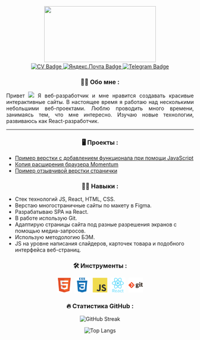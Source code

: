 <div id="header" align="center">  
  <img src="https://media.giphy.com/media/dWesBcTLavkZuG35MI/giphy.gif" width="300" height="150"/>
  <div id="badges">
    <a href="https://pavel8lisenkov.github.io/cv/">
      <img src="https://img.shields.io/badge/my%20Resume-00b1c1?style=for-the-badge&logo=reacthookform&logoColor=white" alt="CV Badge"/>
    </a>
    <a href="mailto:pavel8lisenkov@yandex.ru">
      <img src="https://img.shields.io/badge/Яндекс.Почта-ff4000?style=for-the-badge&logo=yandex&logoColor=white" alt="Яндекс.Почта Badge"/>
    </a>
    <a href="https://t.me/pavel8lisenkov">
      <img src="https://img.shields.io/badge/Telegram-0088cc?style=for-the-badge&logo=telegram&logoColor=white" alt="Telegram Badge"/>
    </a>
  </div>
  
  ### :man_technologist: Обо мне :
  
  <p align="justify">
    Привет <img src="https://media.giphy.com/media/hvRJCLFzcasrR4ia7z/giphy.gif" width="20px"/> Я веб-разработчик и мне нравится создавать красивые интерактивные сайты. В настоящее время я работаю над несколькими небольшими веб-проектами. Люблю проводить много времени, занимаясь тем, что мне интересно. Изучаю новые технологии, развиваюсь как React-разработчик.
  </p>
  
---

</div>
  
<div align="center">

### :desktop_computer: Проекты :

</div>  
  
- [Пример верстки с добавлением функционала при помощи JavaScript](https://rolling-scopes-school.github.io/pavel8lisenkov-JSFEPRESCHOOL2022Q4/plants/)
- [Копия расширения браузера Momentum](https://rolling-scopes-school.github.io/pavel8lisenkov-JSFEPRESCHOOL2022Q2/momentum/)
- [Пример отзывчивой верстки странички](https://rolling-scopes-school.github.io/pavel8lisenkov-JSFE2022Q3/online-zoo/pages/main/)

<div align="center">

### :man_student: Навыки :
  
</div>  

- Стек технологий JS, React, HTML, CSS. 
- Верстаю многостраничные сайты по макету в Figma.
- Разрабатываю SPA на React.
- В работе использую Git. 
- Адаптирую страницы сайта под разные разрешения экранов с помощью медиа-запросов. 
- Использую методологию БЭМ. 
- JS на уровне написания слайдеров, карточек товара и подобного интерфейса веб-страниц.

<div align="center">

### :hammer_and_wrench: Инструменты :

<div>
  <img src="https://github.com/devicons/devicon/blob/master/icons/html5/html5-original.svg" title="HTML5" alt="HTML" width="40" height="40"/>&nbsp;
  <img src="https://github.com/devicons/devicon/blob/master/icons/css3/css3-plain-wordmark.svg"  title="CSS3" alt="CSS" width="40" height="40"/>&nbsp;
  <img src="https://github.com/devicons/devicon/blob/master/icons/javascript/javascript-original.svg" title="JavaScript" alt="JavaScript" width="40" height="40"/>&nbsp;
  <img src="https://github.com/devicons/devicon/blob/master/icons/react/react-original-wordmark.svg" title="React" alt="React" width="40" height="40"/>&nbsp;
  <img src="https://github.com/devicons/devicon/blob/master/icons/git/git-original-wordmark.svg" title="Git" **alt="Git" width="40" height="40"/>
</div>
  
### :fire: Статистика GitHub :

![GitHub Streak](http://github-readme-streak-stats.herokuapp.com?user=pavel8lisenkov&locale=ru&theme=vue)

![Top Langs](https://github-readme-stats.vercel.app/api/top-langs/?username=pavel8lisenkov&layout=compact&theme=vue)
</div>

